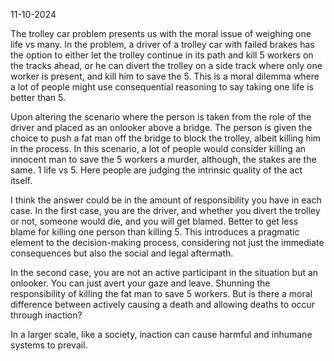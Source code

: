 11-10-2024

The trolley car problem presents us with the moral issue of weighing one life vs many. In the problem, a driver of a trolley car with failed brakes has the option to either let the trolley continue in its path and kill 5 workers on the tracks ahead, or he can divert the trolley on a side track where only one worker is present, and kill him to save the 5. This is a moral dilemma where a lot of people might use consequential reasoning to say taking one life is better than 5.

Upon altering the scenario where the person is taken from the role of the driver and placed as an onlooker above a bridge. The person is given the choice to push a fat man off the bridge to block the trolley, albeit killing him in the process. In this scenario, a lot of people would consider killing an innocent man to save the 5 workers a murder, although, the stakes are the same. 1 life vs 5. Here people are judging the intrinsic quality of the act itself.

I think the answer could be in the amount of responsibility you have in each case. In the first case, you are the driver, and whether you divert the trolley or not, someone would die, and you will get blamed. Better to get less blame for killing one person than killing 5. This introduces a pragmatic element to the decision-making process, considering not just the immediate consequences but also the social and legal aftermath.

In the second case, you are not an active participant in the situation but an onlooker. You can just avert your gaze and leave. Shunning the responsibility of killing the fat man to save 5 workers. But is there a moral difference between actively causing a death and allowing deaths to occur through inaction?

In a larger scale, like a society, inaction can cause harmful and inhumane systems to prevail. 